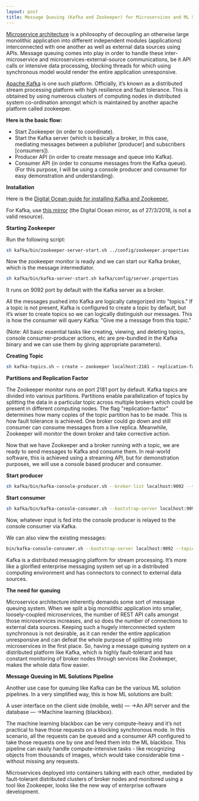 ```yaml
---
layout: post
title: Message Queuing (Kafka and Zookeeper) for Microservices and ML Solutions Pipelines
---
```


[Microservice architecture](https://martinfowler.com/articles/microservices.html) is a philosophy of decoupling an otherwise large monolithic application into different independent modules (applications) interconnected with one another as well as external data sources using APIs. Message queuing comes into play in order to handle these inter-microservice and microservices-external-source communications, be it API calls or intensive data processing, blocking threads for which using synchronous model would render the entire application unresponsive.

[Apache Kafka](https://kafka.apache.org/) is one such platform. Officially, it’s known as a distributed stream processing platform with high resilience and fault tolerance. This is obtained by using numerous clusters of computing nodes in distributed system co-ordination amongst which is maintained by another apache platform called zookeeper.

**Here is the basic flow:**

* Start Zookeeper (in order to coordinate).
* Start the Kafka server (which is basically a broker, in this case, mediating messages between a publisher [producer] and subscribers [consumers]).
* Producer API (in order to create message and queue into Kafka).
* Consumer API (in order to consume messages from the Kafka queue).
(For this purpose, I will be using a console producer and consumer for easy demonstration and understanding).

**Installation**

Here is the [Digital Ocean guide for installing Kafka and Zookeeper.](https://www.digitalocean.com/community/tutorials/how-to-install-apache-kafka-on-ubuntu-14-04)

For Kafka, use [this mirror](http://www-us.apache.org/dist/kafka/1.0.1/kafka_2.11-1.0.1.tgz) (the Digital Ocean mirror, as of 27/3/2018, is not a valid resource).

**Starting Zookeeper**

Run the following script:
```sh
sh kafka/bin/zookeeper-server-start.sh ../config/zookeeper.properties
```

Now the zookeeper monitor is ready and we can start our Kafka broker, which is the message intermediator.
```sh
sh kafka/bin/kafka-server-start.sh kafka/config/server.properties
```

It runs on 9092 port by default with the Kafka server as a broker.

All the messages pushed into Kafka are logically categorized into "topics." If a topic is not present, Kafka is configured to create a topic by default, but it’s wiser to create topics so we can logically distinguish our messages. This is how the consumer will query Kafka: "Give me a message from this topic."

(Note: All basic essential tasks like creating, viewing, and deleting topics, console consumer-producer actions, etc are pre-bundled in the Kafka binary and we can use them by giving appropriate parameters).

**Creating Topic**
```sh
sh kafka-topics.sh — create — zookeeper localhost:2181 — replication-factor 1 — partitions 1 — topic topic_name
```

**Partitions and Replication Factor**

The Zookeeper monitor runs on port 2181 port by default. Kafka topics are divided into various partitions. Partitions enable parallelization of topics by splitting the data in a particular topic across multiple brokers which could be present in different computing nodes. The flag "replication-factor" determines how many copies of the topic partition has to be made. This is how fault tolerance is achieved. One broker could go down and still consumer can consume messages from a live replica. Meanwhile, Zookeeper will monitor the down broker and take corrective action.

Now that we have Zookeeper and a broker running with a topic, we are ready to send messages to Kafka and consume them. In real-world software, this is achieved using a streaming API, but for demonstration purposes, we will use a console based producer and consumer.

**Start producer**

```sh
sh kafka/bin/kafka-console-producer.sh --broker-list localhost:9092 --topic topic_name
```

**Start consumer**

```sh
sh kafka/bin/kafka-console-consumer.sh --bootstrap-server localhost:9092 --topic topic_name
```

Now, whatever input is fed into the console producer is relayed to the console consumer via Kafka.

We can also view the existing messages:

```sh
bin/kafka-console-consumer.sh --bootstrap-server localhost:9092 --topic topic_name --from-beginning
```

Kafka is a distributed messaging platform for stream processing. It’s more like a glorified enterprise messaging system set up in a distributed computing environment and has connectors to connect to external data sources.

**The need for queuing**

Microservice architecture inherently demands some sort of message queuing system. When we split a big monolithic application into smaller, loosely-coupled microservices, the number of REST API calls amongst those microservices increases, and so does the number of connections to external data sources. Keeping such a hugely interconnected system synchronous is not desirable, as it can render the entire application unresponsive and can defeat the whole purpose of splitting into microservices in the first place. So, having a message queuing system on a distributed platform like Kafka, which is highly fault-tolerant and has constant monitoring of broker nodes through services like Zookeeper, makes the whole data flow easier.

**Message Queuing in ML Solutions Pipeline**

Another use case for queuing like Kafka can be the various ML solution pipelines. In a very simplified way, this is how ML solutions are built:

A user interface on the client side (mobile, web) — →An API server and the database — →Machine learning (blackbox).

The machine learning blackbox can be very compute-heavy and it’s not practical to have those requests on a blocking synchronous mode. In this scenario, all the requests can be queued and a consumer API configured to take those requests one by one and feed them into the ML blackbox. This pipeline can easily handle compute-intensive tasks - like recognizing objects from thousands of images, which would take considerable time - without missing any requests.

Microservices deployed into containers talking with each other, mediated by fault-tolerant distributed clusters of broker nodes and monitored using a tool like Zookeeper, looks like the new way of enterprise software development.




